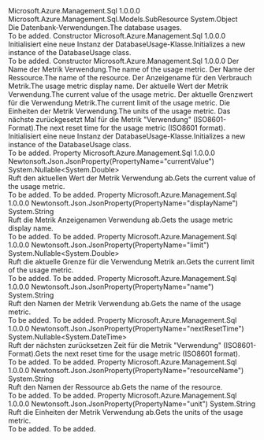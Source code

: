 <Type Name="DatabaseUsage" FullName="Microsoft.Azure.Management.Sql.Models.DatabaseUsage">
  <TypeSignature Language="C#" Value="public class DatabaseUsage" />
  <TypeSignature Language="ILAsm" Value=".class public auto ansi beforefieldinit DatabaseUsage extends System.Object" />
  <TypeSignature Language="DocId" Value="T:Microsoft.Azure.Management.Sql.Models.DatabaseUsage" />
  <TypeSignature Language="VB.NET" Value="Public Class DatabaseUsage" />
  <TypeSignature Language="F#" Value="type DatabaseUsage = class" />
  <AssemblyInfo>
    <AssemblyName>Microsoft.Azure.Management.Sql</AssemblyName>
    <AssemblyVersion>1.0.0.0</AssemblyVersion>
  </AssemblyInfo>
  <Base>
    <BaseTypeName>Microsoft.Azure.Management.Sql.Models.SubResource</BaseTypeName>
    <BaseTypeName FrameworkAlternate="azure-dotnet">System.Object</BaseTypeName>
  </Base>
  <Interfaces />
  <Docs>
    <summary>
            <span data-ttu-id="a79bf-101">Die Datenbank-Verwendungen.</span><span class="sxs-lookup"><span data-stu-id="a79bf-101">The database usages.</span></span>
            </summary>
    <remarks>To be added.</remarks>
  </Docs>
  <Members>
    <Member MemberName=".ctor">
      <MemberSignature Language="C#" Value="public DatabaseUsage ();" />
      <MemberSignature Language="ILAsm" Value=".method public hidebysig specialname rtspecialname instance void .ctor() cil managed" />
      <MemberSignature Language="DocId" Value="M:Microsoft.Azure.Management.Sql.Models.DatabaseUsage.#ctor" />
      <MemberSignature Language="VB.NET" Value="Public Sub New ()" />
      <MemberType>Constructor</MemberType>
      <AssemblyInfo>
        <AssemblyName>Microsoft.Azure.Management.Sql</AssemblyName>
        <AssemblyVersion>1.0.0.0</AssemblyVersion>
      </AssemblyInfo>
      <Parameters />
      <Docs>
        <summary>
            <span data-ttu-id="a79bf-102">Initialisiert eine neue Instanz der DatabaseUsage-Klasse.</span><span class="sxs-lookup"><span data-stu-id="a79bf-102">Initializes a new instance of the DatabaseUsage class.</span></span>
            </summary>
        <remarks>To be added.</remarks>
      </Docs>
    </Member>
    <Member MemberName=".ctor">
      <MemberSignature Language="C#" Value="public DatabaseUsage (string name = null, string resourceName = null, string displayName = null, Nullable&lt;double&gt; currentValue = null, Nullable&lt;double&gt; limit = null, string unit = null, Nullable&lt;DateTime&gt; nextResetTime = null);" />
      <MemberSignature Language="ILAsm" Value=".method public hidebysig specialname rtspecialname instance void .ctor(string name, string resourceName, string displayName, valuetype System.Nullable`1&lt;float64&gt; currentValue, valuetype System.Nullable`1&lt;float64&gt; limit, string unit, valuetype System.Nullable`1&lt;valuetype System.DateTime&gt; nextResetTime) cil managed" />
      <MemberSignature Language="DocId" Value="M:Microsoft.Azure.Management.Sql.Models.DatabaseUsage.#ctor(System.String,System.String,System.String,System.Nullable{System.Double},System.Nullable{System.Double},System.String,System.Nullable{System.DateTime})" />
      <MemberSignature Language="VB.NET" Value="Public Sub New (Optional name As String = null, Optional resourceName As String = null, Optional displayName As String = null, Optional currentValue As Nullable(Of Double) = null, Optional limit As Nullable(Of Double) = null, Optional unit As String = null, Optional nextResetTime As Nullable(Of DateTime) = null)" />
      <MemberSignature Language="F#" Value="new Microsoft.Azure.Management.Sql.Models.DatabaseUsage : string * string * string * Nullable&lt;double&gt; * Nullable&lt;double&gt; * string * Nullable&lt;DateTime&gt; -&gt; Microsoft.Azure.Management.Sql.Models.DatabaseUsage" Usage="new Microsoft.Azure.Management.Sql.Models.DatabaseUsage (name, resourceName, displayName, currentValue, limit, unit, nextResetTime)" />
      <MemberType>Constructor</MemberType>
      <AssemblyInfo>
        <AssemblyName>Microsoft.Azure.Management.Sql</AssemblyName>
        <AssemblyVersion>1.0.0.0</AssemblyVersion>
      </AssemblyInfo>
      <Parameters>
        <Parameter Name="name" Type="System.String" />
        <Parameter Name="resourceName" Type="System.String" />
        <Parameter Name="displayName" Type="System.String" />
        <Parameter Name="currentValue" Type="System.Nullable&lt;System.Double&gt;" />
        <Parameter Name="limit" Type="System.Nullable&lt;System.Double&gt;" />
        <Parameter Name="unit" Type="System.String" />
        <Parameter Name="nextResetTime" Type="System.Nullable&lt;System.DateTime&gt;" />
      </Parameters>
      <Docs>
        <param name="name"><span data-ttu-id="a79bf-103">Der Name der Metrik Verwendung.</span><span class="sxs-lookup"><span data-stu-id="a79bf-103">The name of the usage metric.</span></span></param>
        <param name="resourceName"><span data-ttu-id="a79bf-104">Der Name der Ressource.</span><span class="sxs-lookup"><span data-stu-id="a79bf-104">The name of the resource.</span></span></param>
        <param name="displayName"><span data-ttu-id="a79bf-105">Der Anzeigename für den Verbrauch Metrik.</span><span class="sxs-lookup"><span data-stu-id="a79bf-105">The usage metric display name.</span></span></param>
        <param name="currentValue"><span data-ttu-id="a79bf-106">Der aktuelle Wert der Metrik Verwendung.</span><span class="sxs-lookup"><span data-stu-id="a79bf-106">The current value of the usage metric.</span></span></param>
        <param name="limit"><span data-ttu-id="a79bf-107">Der aktuelle Grenzwert für die Verwendung Metrik.</span><span class="sxs-lookup"><span data-stu-id="a79bf-107">The current limit of the usage metric.</span></span></param>
        <param name="unit"><span data-ttu-id="a79bf-108">Die Einheiten der Metrik Verwendung.</span><span class="sxs-lookup"><span data-stu-id="a79bf-108">The units of the usage metric.</span></span></param>
        <param name="nextResetTime"><span data-ttu-id="a79bf-109">Das nächste zurückgesetzt Mal für die Metrik "Verwendung" (ISO8601-Format).</span><span class="sxs-lookup"><span data-stu-id="a79bf-109">The next reset time for the usage metric (ISO8601 format).</span></span></param>
        <summary>
            <span data-ttu-id="a79bf-110">Initialisiert eine neue Instanz der DatabaseUsage-Klasse.</span><span class="sxs-lookup"><span data-stu-id="a79bf-110">Initializes a new instance of the DatabaseUsage class.</span></span>
            </summary>
        <remarks>To be added.</remarks>
      </Docs>
    </Member>
    <Member MemberName="CurrentValue">
      <MemberSignature Language="C#" Value="public Nullable&lt;double&gt; CurrentValue { get; }" />
      <MemberSignature Language="ILAsm" Value=".property instance valuetype System.Nullable`1&lt;float64&gt; CurrentValue" />
      <MemberSignature Language="DocId" Value="P:Microsoft.Azure.Management.Sql.Models.DatabaseUsage.CurrentValue" />
      <MemberSignature Language="VB.NET" Value="Public ReadOnly Property CurrentValue As Nullable(Of Double)" />
      <MemberSignature Language="F#" Value="member this.CurrentValue : Nullable&lt;double&gt;" Usage="Microsoft.Azure.Management.Sql.Models.DatabaseUsage.CurrentValue" />
      <MemberType>Property</MemberType>
      <AssemblyInfo>
        <AssemblyName>Microsoft.Azure.Management.Sql</AssemblyName>
        <AssemblyVersion>1.0.0.0</AssemblyVersion>
      </AssemblyInfo>
      <Attributes>
        <Attribute>
          <AttributeName>Newtonsoft.Json.JsonProperty(PropertyName="currentValue")</AttributeName>
        </Attribute>
      </Attributes>
      <ReturnValue>
        <ReturnType>System.Nullable&lt;System.Double&gt;</ReturnType>
      </ReturnValue>
      <Docs>
        <summary>
            <span data-ttu-id="a79bf-111">Ruft den aktuellen Wert der Metrik Verwendung ab.</span><span class="sxs-lookup"><span data-stu-id="a79bf-111">Gets the current value of the usage metric.</span></span>
            </summary>
        <value>To be added.</value>
        <remarks>To be added.</remarks>
      </Docs>
    </Member>
    <Member MemberName="DisplayName">
      <MemberSignature Language="C#" Value="public string DisplayName { get; }" />
      <MemberSignature Language="ILAsm" Value=".property instance string DisplayName" />
      <MemberSignature Language="DocId" Value="P:Microsoft.Azure.Management.Sql.Models.DatabaseUsage.DisplayName" />
      <MemberSignature Language="VB.NET" Value="Public ReadOnly Property DisplayName As String" />
      <MemberSignature Language="F#" Value="member this.DisplayName : string" Usage="Microsoft.Azure.Management.Sql.Models.DatabaseUsage.DisplayName" />
      <MemberType>Property</MemberType>
      <AssemblyInfo>
        <AssemblyName>Microsoft.Azure.Management.Sql</AssemblyName>
        <AssemblyVersion>1.0.0.0</AssemblyVersion>
      </AssemblyInfo>
      <Attributes>
        <Attribute>
          <AttributeName>Newtonsoft.Json.JsonProperty(PropertyName="displayName")</AttributeName>
        </Attribute>
      </Attributes>
      <ReturnValue>
        <ReturnType>System.String</ReturnType>
      </ReturnValue>
      <Docs>
        <summary>
            <span data-ttu-id="a79bf-112">Ruft die Metrik Anzeigenamen Verwendung ab.</span><span class="sxs-lookup"><span data-stu-id="a79bf-112">Gets the usage metric display name.</span></span>
            </summary>
        <value>To be added.</value>
        <remarks>To be added.</remarks>
      </Docs>
    </Member>
    <Member MemberName="Limit">
      <MemberSignature Language="C#" Value="public Nullable&lt;double&gt; Limit { get; }" />
      <MemberSignature Language="ILAsm" Value=".property instance valuetype System.Nullable`1&lt;float64&gt; Limit" />
      <MemberSignature Language="DocId" Value="P:Microsoft.Azure.Management.Sql.Models.DatabaseUsage.Limit" />
      <MemberSignature Language="VB.NET" Value="Public ReadOnly Property Limit As Nullable(Of Double)" />
      <MemberSignature Language="F#" Value="member this.Limit : Nullable&lt;double&gt;" Usage="Microsoft.Azure.Management.Sql.Models.DatabaseUsage.Limit" />
      <MemberType>Property</MemberType>
      <AssemblyInfo>
        <AssemblyName>Microsoft.Azure.Management.Sql</AssemblyName>
        <AssemblyVersion>1.0.0.0</AssemblyVersion>
      </AssemblyInfo>
      <Attributes>
        <Attribute>
          <AttributeName>Newtonsoft.Json.JsonProperty(PropertyName="limit")</AttributeName>
        </Attribute>
      </Attributes>
      <ReturnValue>
        <ReturnType>System.Nullable&lt;System.Double&gt;</ReturnType>
      </ReturnValue>
      <Docs>
        <summary>
            <span data-ttu-id="a79bf-113">Ruft die aktuelle Grenze für die Verwendung Metrik an.</span><span class="sxs-lookup"><span data-stu-id="a79bf-113">Gets the current limit of the usage metric.</span></span>
            </summary>
        <value>To be added.</value>
        <remarks>To be added.</remarks>
      </Docs>
    </Member>
    <Member MemberName="Name">
      <MemberSignature Language="C#" Value="public string Name { get; }" />
      <MemberSignature Language="ILAsm" Value=".property instance string Name" />
      <MemberSignature Language="DocId" Value="P:Microsoft.Azure.Management.Sql.Models.DatabaseUsage.Name" />
      <MemberSignature Language="VB.NET" Value="Public ReadOnly Property Name As String" />
      <MemberSignature Language="F#" Value="member this.Name : string" Usage="Microsoft.Azure.Management.Sql.Models.DatabaseUsage.Name" />
      <MemberType>Property</MemberType>
      <AssemblyInfo>
        <AssemblyName>Microsoft.Azure.Management.Sql</AssemblyName>
        <AssemblyVersion>1.0.0.0</AssemblyVersion>
      </AssemblyInfo>
      <Attributes>
        <Attribute>
          <AttributeName>Newtonsoft.Json.JsonProperty(PropertyName="name")</AttributeName>
        </Attribute>
      </Attributes>
      <ReturnValue>
        <ReturnType>System.String</ReturnType>
      </ReturnValue>
      <Docs>
        <summary>
            <span data-ttu-id="a79bf-114">Ruft den Namen der Metrik Verwendung ab.</span><span class="sxs-lookup"><span data-stu-id="a79bf-114">Gets the name of the usage metric.</span></span>
            </summary>
        <value>To be added.</value>
        <remarks>To be added.</remarks>
      </Docs>
    </Member>
    <Member MemberName="NextResetTime">
      <MemberSignature Language="C#" Value="public Nullable&lt;DateTime&gt; NextResetTime { get; }" />
      <MemberSignature Language="ILAsm" Value=".property instance valuetype System.Nullable`1&lt;valuetype System.DateTime&gt; NextResetTime" />
      <MemberSignature Language="DocId" Value="P:Microsoft.Azure.Management.Sql.Models.DatabaseUsage.NextResetTime" />
      <MemberSignature Language="VB.NET" Value="Public ReadOnly Property NextResetTime As Nullable(Of DateTime)" />
      <MemberSignature Language="F#" Value="member this.NextResetTime : Nullable&lt;DateTime&gt;" Usage="Microsoft.Azure.Management.Sql.Models.DatabaseUsage.NextResetTime" />
      <MemberType>Property</MemberType>
      <AssemblyInfo>
        <AssemblyName>Microsoft.Azure.Management.Sql</AssemblyName>
        <AssemblyVersion>1.0.0.0</AssemblyVersion>
      </AssemblyInfo>
      <Attributes>
        <Attribute>
          <AttributeName>Newtonsoft.Json.JsonProperty(PropertyName="nextResetTime")</AttributeName>
        </Attribute>
      </Attributes>
      <ReturnValue>
        <ReturnType>System.Nullable&lt;System.DateTime&gt;</ReturnType>
      </ReturnValue>
      <Docs>
        <summary>
            <span data-ttu-id="a79bf-115">Ruft der nächsten zurücksetzen Zeit für die Metrik "Verwendung" (ISO8601-Format).</span><span class="sxs-lookup"><span data-stu-id="a79bf-115">Gets the next reset time for the usage metric (ISO8601 format).</span></span>
            </summary>
        <value>To be added.</value>
        <remarks>To be added.</remarks>
      </Docs>
    </Member>
    <Member MemberName="ResourceName">
      <MemberSignature Language="C#" Value="public string ResourceName { get; }" />
      <MemberSignature Language="ILAsm" Value=".property instance string ResourceName" />
      <MemberSignature Language="DocId" Value="P:Microsoft.Azure.Management.Sql.Models.DatabaseUsage.ResourceName" />
      <MemberSignature Language="VB.NET" Value="Public ReadOnly Property ResourceName As String" />
      <MemberSignature Language="F#" Value="member this.ResourceName : string" Usage="Microsoft.Azure.Management.Sql.Models.DatabaseUsage.ResourceName" />
      <MemberType>Property</MemberType>
      <AssemblyInfo>
        <AssemblyName>Microsoft.Azure.Management.Sql</AssemblyName>
        <AssemblyVersion>1.0.0.0</AssemblyVersion>
      </AssemblyInfo>
      <Attributes>
        <Attribute>
          <AttributeName>Newtonsoft.Json.JsonProperty(PropertyName="resourceName")</AttributeName>
        </Attribute>
      </Attributes>
      <ReturnValue>
        <ReturnType>System.String</ReturnType>
      </ReturnValue>
      <Docs>
        <summary>
            <span data-ttu-id="a79bf-116">Ruft den Namen der Ressource ab.</span><span class="sxs-lookup"><span data-stu-id="a79bf-116">Gets the name of the resource.</span></span>
            </summary>
        <value>To be added.</value>
        <remarks>To be added.</remarks>
      </Docs>
    </Member>
    <Member MemberName="Unit">
      <MemberSignature Language="C#" Value="public string Unit { get; }" />
      <MemberSignature Language="ILAsm" Value=".property instance string Unit" />
      <MemberSignature Language="DocId" Value="P:Microsoft.Azure.Management.Sql.Models.DatabaseUsage.Unit" />
      <MemberSignature Language="VB.NET" Value="Public ReadOnly Property Unit As String" />
      <MemberSignature Language="F#" Value="member this.Unit : string" Usage="Microsoft.Azure.Management.Sql.Models.DatabaseUsage.Unit" />
      <MemberType>Property</MemberType>
      <AssemblyInfo>
        <AssemblyName>Microsoft.Azure.Management.Sql</AssemblyName>
        <AssemblyVersion>1.0.0.0</AssemblyVersion>
      </AssemblyInfo>
      <Attributes>
        <Attribute>
          <AttributeName>Newtonsoft.Json.JsonProperty(PropertyName="unit")</AttributeName>
        </Attribute>
      </Attributes>
      <ReturnValue>
        <ReturnType>System.String</ReturnType>
      </ReturnValue>
      <Docs>
        <summary>
            <span data-ttu-id="a79bf-117">Ruft die Einheiten der Metrik Verwendung ab.</span><span class="sxs-lookup"><span data-stu-id="a79bf-117">Gets the units of the usage metric.</span></span>
            </summary>
        <value>To be added.</value>
        <remarks>To be added.</remarks>
      </Docs>
    </Member>
  </Members>
</Type>